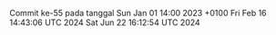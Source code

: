 Commit ke-55 pada tanggal Sun Jan 01 14:00 2023 +0100
Fri Feb 16 14:43:06 UTC 2024
Sat Jun 22 16:12:54 UTC 2024
